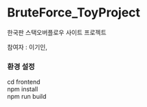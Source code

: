 ﻿# BruteForce_ToyProject  
한국판 스택오버플로우 사이트 프로젝트  
  
참여자 : 이기인, <br/>
  
### 환경 설정  
cd frontend  
npm install  
npm run build  
